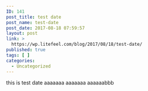 ```yaml
---
ID: 141
post_title: test date
post_name: test-date
post_date: 2017-08-18 07:59:57
layout: post
link: >
  https://wp.litefeel.com/blog/2017/08/18/test-date/
published: true
tags: [ ]
categories:
  - Uncategorized
---
```

this is test date
aaaaaaa
aaaaaaa
aaaaaabbb
